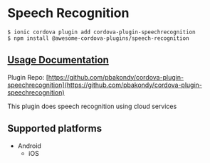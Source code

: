 # Speech Recognition

```text
$ ionic cordova plugin add cordova-plugin-speechrecognition
$ npm install @awesome-cordova-plugins/speech-recognition
```

## [Usage Documentation](https://danielsogl.gitbook.io/awesome-cordova-plugins/plugins/speech-recognition/)

Plugin Repo: [https://github.com/pbakondy/cordova-plugin-speechrecognition](https://github.com/pbakondy/cordova-plugin-speechrecognition)

This plugin does speech recognition using cloud services

## Supported platforms

* Android
  * iOS

